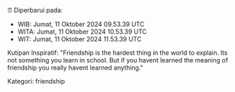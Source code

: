 ⏰ Diperbarui pada:
- WIB: Jumat, 11 Oktober 2024 09.53.39 UTC
- WITA: Jumat, 11 Oktober 2024 10.53.39 UTC
- WIT: Jumat, 11 Oktober 2024 11.53.39 UTC

Kutipan Inspiratif:
"Friendship is the hardest thing in the world to explain. Its not something you learn in school. But if you havent learned the meaning of friendship you really havent learned anything."


Kategori: friendship

